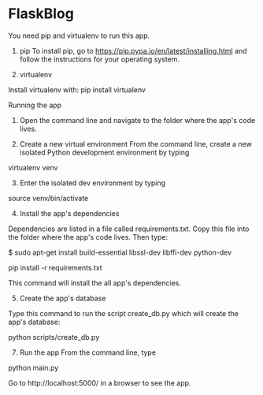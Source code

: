 # FlaskBlog

You need pip and virtualenv to run this app.

1. pip
To install pip, go to https://pip.pypa.io/en/latest/installing.html and follow the instructions for your operating system.

2. virtualenv

Install virtualenv with: pip install virtualenv


Running the app

1. Open the command line and navigate to the folder where the app's code lives.

2. Create a new virtual environment
From the command line, create a new isolated Python development environment by typing

virtualenv venv

3. Enter the isolated dev environment by typing

source venv/bin/activate

4. Install the app's dependencies

Dependencies are listed in a file called requirements.txt. Copy this file into the folder where the app's code lives. Then type:

$ sudo apt-get install build-essential libssl-dev libffi-dev python-dev

pip install -r requirements.txt

This command will install the all app's dependencies.

5. Create the app's database

Type this command to run the script create_db.py which will create the app's database:

python scripts/create_db.py

7. Run the app
From the command line, type

python main.py

Go to http://localhost:5000/ in a browser to see the app.
